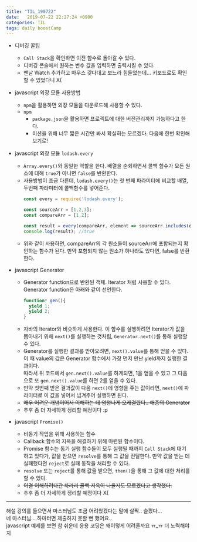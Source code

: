 ```yaml
---
title: "TIL_190722"
date:   2019-07-22 22:27:24 +0900
categories: TIL
tags: daily boostCamp
---
```


* 디버깅 꿀팁
	- `Call Stack`을 확인하면 이전 함수로 돌아갈 수 있다. 
	- 디버깅 콘솔에서 원하는 변수 값을 입력하면 출력시킬 수 있다. 
	- 맨날 Watch 추가하고 마우스 갖다대고 보느라 힘들었는데... 키보드로도 확인할 수 있었다니 X(

* javascript 외장 모듈 사용방법
	- `npm`을 활용하면 외장 모듈을 다운로드해 사용할 수 있다.
	- `npm`
		+ `package.json`을 활용하면 프로젝트에 대한 버전관리까지 가능하다고 한다.
		+ 미션을 위해 너무 짧은 시간만 봐서 확실히는 모르겠다. 다음에 한번 확인해보기로!
	
* javascript 외장 모듈 `lodash.every`
	- `Array.every()`와 동일한 역할을 한다. 배열을 순회하면서 콜백 함수가 모든 원소에 대해 `true`가 아니면 `false`를 반환한다. 
	- 사용방법이 조금 다른데, `lodash.every()`는 첫 번째 파라미터에 비교할 배열, 두번째 파라미터에 콜백함수를 넣어준다.
	  ```javascript
	  const every = require('lodash.every');

	  const sourceArr = [1,2,3];
	  const compareArr = [1,2];

	  const result = every(compareArr, element => sourceArr.includes(element));
	  console.log(result); //true
	  ```
	- 위와 같이 사용하면, compareArr의 각 원소들이 sourceArr에 포함되는지 확인하는 함수가 된다. 
	  만약 포함되지 않는 원소가 하나라도 있다면, false를 반환한다. 

* javascript Generator
	- Generator function으로 반환된 객체. Iterator 처럼 사용할 수 있다. Generator function은 아래와 같이 선언한다. 
	  ```javascript
	  function* gen(){
	  	yield 1;
	  	yield 2;
	  }
	  ```
	- 자바의 Iterator와 비슷하게 사용한다. 이 함수를 실행하려면 Iterator가 값을 뽑아내기 위해 `next()`를 실행하는 것처럼, `Generator.next()`를 통해 실행할 수 있다. 
	- Generator를 실행한 결과를 받아오려면, `next().value`를 통해 얻을 수 있다. 이 때 value의 값은 Generator 함수에서 가장 먼저 만난 yield까지 실행한 결과이다.  
	  따라서 위 코드에서 `gen.next().value`를 하게되면, 1을 얻을 수 있고 그 다음으로 또 `gen.next().value`를 하면 2를 얻을 수 있다. 
	- 만약 첫번째 받은 결과값이 다음 `next()`에 영향을 주는 값이라면, `next()`에 파라미터로 이 값을 넣어서 넘겨주어 실행하면 된다. 
	- ~~매우 어려운 개념이어서 이해하는 데 엄청나게 오래걸렸다.. 애증의 Generator~~
	- 추후 좀 더 자세하게 정리할 예정이다 :p

* javascript `Promise()`
	- 비동기 작업을 위해 사용하는 함수
	- Callback 함수의 지옥을 해결하기 위해 마련된 함수이다. 
	- Promise 함수는 동기 실행 함수들이 모두 실행될 때까지 `Call Stack`에 대기하고 있다가, 값을 받으면 `resolve`를 통해 그 값을 전달한다. 만약 값을 받는 데 실패했다면 `reject`로 실패 동작을 처리할 수 있다. 
	- `resolve` 또는 `reject`를 통해 값을 받으면, `then()`을 통해 그 값에 대한 처리를 할 수 있다. 
	- ~~이걸 이해하려다간 차라리 콜백 지옥이 나을지도 모르겠다고 생각했다.~~
	- 추후 좀 더 자세하게 정리할 예정이다 X(

___

해설 강의를 들으면서 마스터님도 조금 어려웠겠다는 말에 살짝.. 슬펐다...  
네 마스터님... 하마터면 제출하지 못할 뻔 했어요..    
javascript 예제를 보면 참 쉬운데 응용 코딩은 왜이렇게 어려울까요 ㅠ_ㅠ 더 노력해야지 